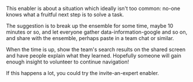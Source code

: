 This enabler is about a situation which ideally isn't too common: no-one knows what a fruitful next step is to solve a task.

The suggestion is to break up the ensemble for some time, maybe 10 minutes or so, and let everyone gather data-information-google and so on, and share with the ensemble, perhaps paste in a team chat or similar.

When the time is up, show the team's search results on the shared screen and have people explain what they learned. Hopefully someone will gain enough insight to volunteer to continue navigation!

If this happens a lot, you could try the invite-an-expert enabler.
